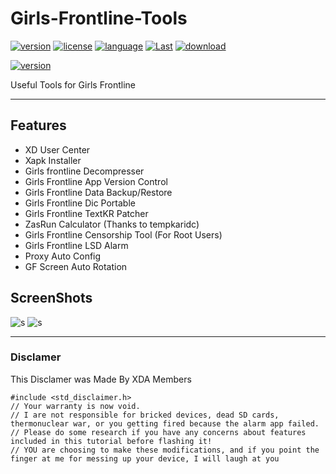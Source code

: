 # Girls-Frontline-Tools
[![version](https://img.shields.io/github/v/release/choiman1559/Girls-Frontline-Tools?include_prereleases)](https://github.com/choiman1559/Girls-Frontline-Tools/releases/latest)
[![license](https://img.shields.io/badge/License-LGPL--3.0-green.svg?logo=gnu)](https://www.gnu.org/licenses/lgpl-3.0.html)
[![language](https://img.shields.io/badge/Language-Java-green?logo=java)]()
[![Last](https://img.shields.io/github/last-commit/choiman1559/Girls-Frontline-Tools)](https://github.com/choiman1559/Girls-Frontline-Tools/commit/master)
[![download](https://img.shields.io/github/downloads/choiman1559/Girls-Frontline-Tools/total)]()

[![version](https://encrypted-tbn0.gstatic.com/images?q=tbn%3AANd9GcQKUUtefY6l9YGHF0GmQAijrUAUueZcJqwGIA&usqp=CAU)](https://play.google.com/store/apps/details?id=com.fqxd.gftools)

Useful Tools for Girls Frontline

--------------------------

## Features
 - XD User Center
 - Xapk Installer
 - Girls frontline Decompresser
 - Girls Frontline App Version Control
 - Girls Frontline Data Backup/Restore
 - Girls Frontline Dic Portable
 - Girls Frontline TextKR Patcher
 - ZasRun Calculator
(Thanks to tempkaridc)
 - Girls Frontline Censorship Tool
(For Root Users)
 - Girls Frontline LSD Alarm
 - Proxy Auto Config
 - GF Screen Auto Rotation

## ScreenShots

 ![s](https://lh3.googleusercontent.com/JhnJrPSuENSk0VTzDohsDMW2BfC3oP69lE-pAU2kEmacf9VcTJMdxsvSF1Wi5JmUbLk=w720-h310)
 ![s](https://lh3.googleusercontent.com/rzj9jmevtaaYv8BKY9AOde-wJMjI_q6FK0sU4svUcasSyOxh7v2OtWrVc-8Oqh8S9Q=w720-h310)

---------------------------

### Disclamer
This Disclamer was Made By XDA Members

    #include <std_disclaimer.h> 
    // Your warranty is now void.
    // I are not responsible for bricked devices, dead SD cards, thermonuclear war, or you getting fired because the alarm app failed. 
    // Please do some research if you have any concerns about features included in this tutorial before flashing it! 
    // YOU are choosing to make these modifications, and if you point the finger at me for messing up your device, I will laugh at you
